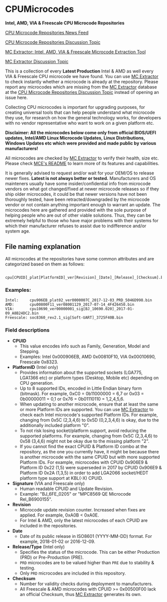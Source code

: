 # CPUMicrocodes
**Intel, AMD, VIA &amp; Freescale CPU Microcode Repositories**

[CPU Microcode Repositories News Feed](https://twitter.com/platomaniac)

[CPU Microcode Repositories Discussion Topic](https://www.win-raid.com/t3355f47-Intel-AMD-VIA-amp-Freescale-CPU-Microcode-Repositories-Discussion.html)

[MC Extractor: Intel, AMD, VIA & Freescale Microcode Extraction Tool](https://github.com/platomav/MCExtractor)

[MC Extractor Discussion Topic](https://www.win-raid.com/t2199f47-MC-Extractor-Intel-AMD-VIA-amp-Freescale-Microcode-Extraction-Tool-Discussion.html)

This is a collection of every **Latest Production** Intel & AMD as well every VIA & Freescale CPU microcode we have found. You can use [MC Extractor](https://github.com/platomav/MCExtractor) to check instantly whether a microcode is already at the repository. Please report any microcodes which are missing from the [MC Extractor](https://github.com/platomav/MCExtractor) database at the [CPU Microcode Repositories Discussion Topic](https://www.win-raid.com/t3355f47-Intel-AMD-VIA-amp-Freescale-CPU-Microcode-Repositories-Discussion.html) instead of opening an issue here.

Collecting CPU microcodes is important for upgrading purposes, for creating universal tools that can help people understand what microcode they use, for research on how the general technology works, for developers with no vendor representative who want to work on a given platform etc.

**Disclaimer: All the microcodes below come only from official BIOS/UEFI updates, Intel/AMD Linux Microcode Updates, Linux Distributions, Windows Updates etc which were provided and made public by various manufacturers!**

All microcodes are checked by [MC Extractor](https://github.com/platomav/MCExtractor) to verify their health, size etc. Please check [MCE's README](https://github.com/platomav/MCExtractor/blob/master/README.md) to learn more of its features and capabilities.

It is generally advised to request and/or wait for your OEM/OS to release newer fixes. **Latest is not always better or tested.** Manufacturers and OS mainteners usually have some insider/confidential info from microcode vendors on what got changed/fixed at newer microcode releases so if they ship older microcodes, it could be that newer versions have not been thoroughly tested, have been retracted/downgraded by the microcode vendor or not contain anything important enough to warrant an update. The microcodes here are gathered and provided with the sole purpose of helping people who are out of other viable solutions. Thus, they can be extremely helpful to those who have major problems with their systems for which their manufacturer refuses to assist due to indifference and/or system age.

## File naming explanation

All microcodes at the repositories have some common attributes and are categorized based on them as follows:

	 cpu[CPUID]_plat[PlatformID]_ver[Revision]_[Date]_[Release]_[Checksum].bin

### Examples:

	Intel:     cpu906EB_plat02_ver0000007C_2017-12-03_PRD_5046D998.bin
	AMD:       cpu00800F11_ver08001129_2017-07-14_4F426450.bin
	VIA:       cpu10690_ver00000001_sig[BJ_10690.020]_2017-01-09_A8B24DC2.bin
	Freescale: soc8360_rev2.1_sig[Soft-UART]_3725F40B.bin

### Field descriptions

- **CPUID**
	- This value encodes info such as Family, Generation, Model and Stepping.
	- Examples: Intel 0x000906EB, AMD 0x00810F10, VIA 0x00010690, Freescale 0x8323.
- **PlatformID** (Intel only)
	- Provides information about the supported sockets (LGA775, LGA1366 etc) or platform types (Desktop, Mobile etc) depending on CPU generation.
	- Up to 8 supported IDs, encoded in Little Endian binary form (bitmask). For example, 0xC0 = 0b11000000 = 6,7 or 0x03 = 0b00000011 = 0,1 or 0x76 = 0b01110110 = 1,2,4,5,6.
	- When updating to another microcode, ensure that at least the same or more Platform IDs are supported. You can use [MC Extractor](https://github.com/platomav/MCExtractor) to check each Intel microcode's supported Platform IDs. For example, changing from 0x5C (2,3,4,6) to 0x5D (0,2,3,4,6) is okay, due to the additionally included platform "0".
	- To not risk losing socket/platform support, avoid reducing the supported platforms. For example, changing from 0x5C (2,3,4,6) to 0x58 (3,4,6) might not be okay due to the missing platform "2".
	- If you cannot find the exact CPUID & Platform ID combo at the repository, as the one you currently have, it might be because there is another microcode with the same CPUID but with more supported Platform IDs. For example, microcodes with CPUID 0x906E9 & Platform ID 0x22 (1,5) were superseded in 2017 by CPUID 0x906E9 & Platform ID 0x2A (1,3,5) in order to add LGA2066 socket/HEDT platform type support at KBL(-X) CPUID.
- **Signature** (VIA and Freescale only)
	- Human readable CPUID and Update Revision.
	- Example: "BJ_6FE_0205" or "MPC8569 QE Microcode Rel_B6900155".
- **Revision**
	- Microcode update revision counter. Increased when fixes are applied. For example, 0xA0B < 0xA0E.
	- For Intel & AMD, only the latest microcodes of each CPUID are included in the repositories.
- **Date**
	- Date of its public release in ISO8601 (YYYY-MM-DD) format. For example, 2018-01-02 or 2016-12-09.
- **Release/Type** (Intel only)
	- Specifies the status of the microcode. This can be either Production (PRD) or Pre-Production (PRE).
	- `PRD` microcodes are to be valued higher than `PRE` due to stability & testing.
	- Only `PRD` microcodes are included in this repository.
- **Checksum**
	- Number for validity checks during deployment to manufacturers.
	- All Freescale & AMD microcodes with CPUID >= 0x00500F00 lack an official Checksum, thus [MC Extractor](https://github.com/platomav/MCExtractor) generates its own.

